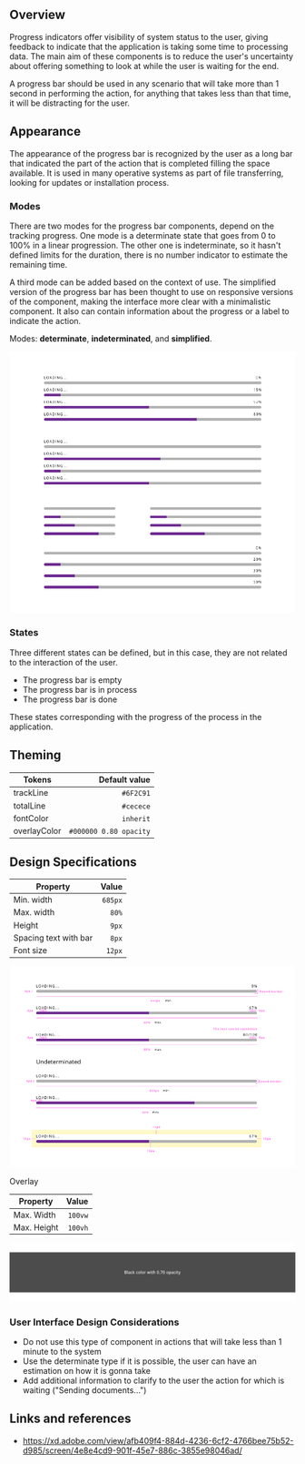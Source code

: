 ## Overview

Progress indicators offer visibility of system status to the user, giving feedback to indicate that the application is taking some time to processing data. The main aim of these components is to reduce the user's uncertainty about offering something to look at while the user is waiting for the end. 

A progress bar should be used in any scenario that will take more than 1 second in performing the action, for anything that takes less than that time, it will be distracting for the user.

## Appearance

The appearance of the progress bar is recognized by the user as a long bar that indicated the part of the action that is completed filling the space available. It is used in many operative systems as part of file transferring, looking for updates or installation process.

### Modes

There are two modes for the progress bar components, depend on the tracking progress.
One mode is a determinate state that goes from 0 to 100% in a linear progression.
The other one is indeterminate, so it hasn't defined limits for the duration, there is no number indicator to estimate the remaining time.

A third mode can be added based on the context of use. The simplified version of the progress bar has been thought to use on responsive versions of the component, making the interface more clear with a minimalistic component. It also can contain information about the progress or a label to indicate the action.

Modes: __determinate__, __indeterminated__, and __simplified__.

![Alert mode for normal progress bar](images/progressbar_mode.png)

### States

Three different states can be defined, but in this case, they are not related to the interaction of the user. 

- The progress bar is empty
- The progress bar is in process
- The progress bar is done

These states corresponding with the progress of the process in the application.

## Theming

| Tokens        | Default value |
| ------------- | -------------:|
| trackLine       | `#6F2C91`  |
| totalLine       | `#cecece`  |
| fontColor       | `inherit`  |
| overlayColor       | `#000000 0.80 opacity`  |

## Design Specifications

| Property           | Value|
|--------------------|------:|
| Min. width         | `685px`|
| Max. width         | `80%`|
| Height             | `9px`|
| Spacing text with bar | `8px`|
| Font size          | `12px`|

![Specifications for progress bar component](images/progressbar_specs.png)

Overlay

| Property           | Value|
|--------------------|------:|
| Max. Width         | `100vw`|
| Max. Height        | `100vh`|

![Theaming for progress bar component](images/progressbar_overlay.png)

### User Interface Design Considerations

- Do not use this type of component in actions that will take less than 1 minute to the system
- Use the determinate type if it is possible, the user can have an estimation on how it is gonna take
- Add additional information to clarify to the user the action for which is waiting ("Sending documents...")

## Links and references

- https://xd.adobe.com/view/afb409f4-884d-4236-6cf2-4766bee75b52-d985/screen/4e8e4cd9-901f-45e7-886c-3855e98046ad/